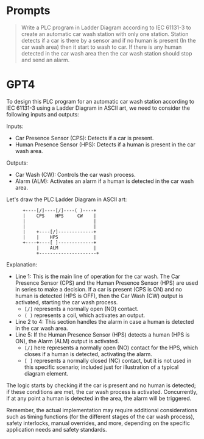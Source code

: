# Prompts

> Write a PLC program in Ladder Diagram according to IEC 61131-3 to create an automatic car wash station with only one station. Station detects if a car is there by a sensor and if no human is present (In the car wash area) then it start to wash to car. If there is any human detected in the car wash area then the car wash station should stop and send an alarm.

# GPT4

To design this PLC program for an automatic car wash station according to IEC 61131-3 using a Ladder Diagram in ASCII art, we need to consider the following inputs and outputs:

Inputs:  
- Car Presence Sensor (CPS): Detects if a car is present.
- Human Presence Sensor (HPS): Detects if a human is present in the car wash area.

Outputs:  
- Car Wash (CW): Controls the car wash process.
- Alarm (ALM): Activates an alarm if a human is detected in the car wash area.

Let's draw the PLC Ladder Diagram in ASCII art:

```
      +----[/]----[/]----( )----+
      |    CPS    HPS     CW    |
      |                         |
      |                         |
      |    +----[/]-------------+
      |    |    HPS             |
      +----+----[ ]-------------+
           |    ALM             |
           +---------------------+
```

Explanation:

- Line 1: This is the main line of operation for the car wash. The Car Presence Sensor (CPS) and the Human Presence Sensor (HPS) are used in series to make a decision. If a car is present (CPS is ON) and no human is detected (HPS is OFF), then the Car Wash (CW) output is activated, starting the car wash process.
    - `[/]` represents a normally open (NO) contact.
    - `( )` represents a coil, which activates an output.
- Line 2 to 4: This section handles the alarm in case a human is detected in the car wash area.
- Line 5: If the Human Presence Sensor (HPS) detects a human (HPS is ON), the Alarm (ALM) output is activated. 
    - `[/]` here represents a normally open (NO) contact for the HPS, which closes if a human is detected, activating the alarm.
    - `[ ]` represents a normally closed (NC) contact, but it is not used in this specific scenario; included just for illustration of a typical diagram element.

The logic starts by checking if the car is present and no human is detected; if these conditions are met, the car wash process is activated. Concurrently, if at any point a human is detected in the area, the alarm will be triggered.

Remember, the actual implementation may require additional considerations such as timing functions (for the different stages of the car wash process), safety interlocks, manual overrides, and more, depending on the specific application needs and safety standards.
